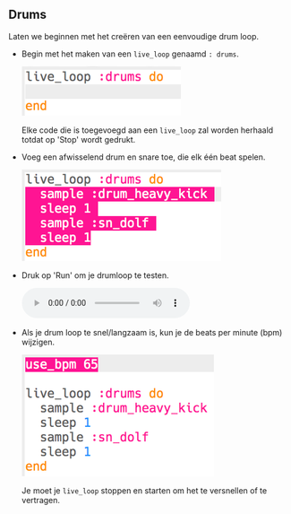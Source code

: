 ## Drums

Laten we beginnen met het creëren van een eenvoudige drum loop.

+ Begin met het maken van een `live_loop` genaamd `: drums`.
    
    ![screenshot](images/dj-drums-loop.png)
    
    Elke code die is toegevoegd aan een `live_loop` zal worden herhaald totdat op 'Stop' wordt gedrukt.

+ Voeg een afwisselend drum en snare toe, die elk één beat spelen.
    
    ![screenshot](images/dj-drums.png)

+ Druk op 'Run' om je drumloop te testen.
    
    <div id="audio-preview" class="pdf-hidden">
      <audio controls preload> <source src="resources/drums.mp3" type="audio/mpeg"> Je browser ondersteunt het element <code>audio</code> niet. </audio>
    </div>
+ Als je drum loop te snel/langzaam is, kun je de beats per minute (bpm) wijzigen.
    
    ![screenshot](images/dj-bpm.png)
    
    Je moet je `live_loop` stoppen en starten om het te versnellen of te vertragen.